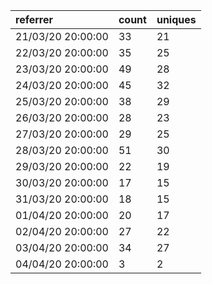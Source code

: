| referrer          | count | uniques |
| :---------------- | :---- | :------ |
| 21/03/20 20:00:00 | 33    | 21      |
| 22/03/20 20:00:00 | 35    | 25      |
| 23/03/20 20:00:00 | 49    | 28      |
| 24/03/20 20:00:00 | 45    | 32      |
| 25/03/20 20:00:00 | 38    | 29      |
| 26/03/20 20:00:00 | 28    | 23      |
| 27/03/20 20:00:00 | 29    | 25      |
| 28/03/20 20:00:00 | 51    | 30      |
| 29/03/20 20:00:00 | 22    | 19      |
| 30/03/20 20:00:00 | 17    | 15      |
| 31/03/20 20:00:00 | 18    | 15      |
| 01/04/20 20:00:00 | 20    | 17      |
| 02/04/20 20:00:00 | 27    | 22      |
| 03/04/20 20:00:00 | 34    | 27      |
| 04/04/20 20:00:00 | 3     | 2       |